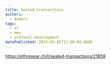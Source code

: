 ```yaml
---
title: Sealed transactions
authors:
  - Anders
tags:
  - el
  - mev
  - protocol-development
datePublished: 2025-03-01T12:00:00.000Z
---
```


<https://ethresear.ch/t/sealed-transactions/21859>
